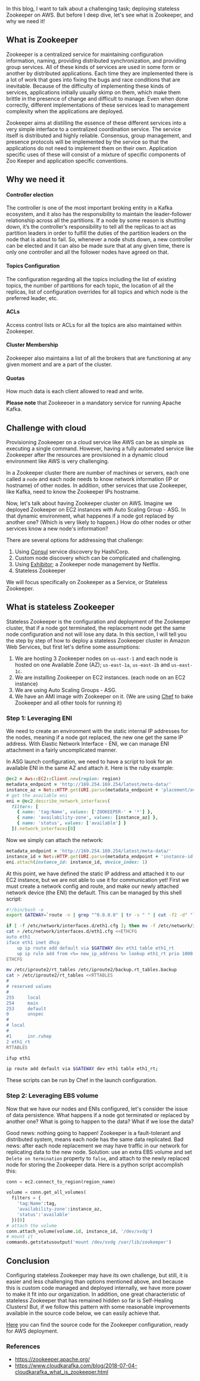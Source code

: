 In this blog, I want to talk about a challenging task; deploying stateless Zookeeper on AWS. But before I deep dive, let's see what is Zookeeper, and why we need it!

## What is Zookeeper
Zookeeper is a centralized service for maintaining configuration information, naming, providing distributed synchronization, and providing group services. All of these kinds of services are used in some form or another by distributed applications. Each time they are implemented there is a lot of work that goes into fixing the bugs and race conditions that are inevitable. Because of the difficulty of implementing these kinds of services, applications initially usually skimp on them, which make them brittle in the presence of change and difficult to manage. Even when done correctly, different implementations of these services lead to management complexity when the applications are deployed.

Zookeeper aims at distilling the essence of these different services into a very simple interface to a centralized coordination service. The service itself is distributed and highly reliable. Consensus, group management, and presence protocols will be implemented by the service so that the applications do not need to implement them on their own. Application specific uses of these will consist of a mixture of specific components of Zoo Keeper and application specific conventions.

## Why we need it
#### Controller election
The controller is one of the most important broking entity in a Kafka ecosystem, and it also has the responsibility to maintain the leader-follower relationship across all the partitions. If a node by some reason is shutting down, it’s the controller’s responsibility to tell all the replicas to act as partition leaders in order to fulfill the duties of the partition leaders on the node that is about to fail. So, whenever a node shuts down, a new controller can be elected and it can also be made sure that at any given time, there is only one controller and all the follower nodes have agreed on that.
#### Topics Configuration
The configuration regarding all the topics including the list of existing topics, the number of partitions for each topic, the location of all the replicas, list of configuration overrides for all topics and which node is the preferred leader, etc.
#### ACLs
Access control lists or ACLs for all the topics are also maintained within Zookeeper.
#### Cluster Membership
Zookeeper also maintains a list of all the brokers that are functioning at any given moment and are a part of the cluster.
#### Quotas
How much data is each client allowed to read and write.

**Please note** that Zookeeoer in a mandatory service for running Apache Kafka.

## Challenge with cloud
Provisioning Zookeeper on a cloud service like AWS can be as simple as executing a single command. However, having a fully automated service like Zookeeper after the resources are provisioned in a dynamic cloud environment like AWS is very challenging. 

In a Zookeeper cluster there are number of machines or servers, each one called a `node` and each node needs to know network information (IP or hostname) of other nodes. In addition, other services that use Zookeeper, like Kafka, need to know the Zookeeper IPs hostname. 

Now, let's talk about having Zookeeper cluster on AWS. Imagine we deployed Zookeeper on EC2 instances with Auto Scaling Group - ASG. In that dynamic environment, what happenes if a node got replaced by another one? (Which is very likely to happen.) How do other nodes or other services know a new node's information?

There are several options for addressing that challenge:
1. Using [Consul](https://www.consul.io/discovery.html) service discovery by HashiCorp.
2. Custom node discovery which can be complicated and challenging.
3. Using [Exhibitor](https://github.com/soabase/exhibitor); a Zookeeper node management by Netflix.
4. Stateless Zookeeper

We will focus specifically on Zookeeper as a Service, or Stateless Zookeeper.

## What is stateless Zookeeper
Stateless Zookeeper is the configuration and deployment of the Zookeeper cluster, that if a node got terminated, the replacement node get the same node configuration and not will lose any data.
In this section, I will tell you the step by step of how to deploy a stateless Zookeeper cluster in Amazon Web Services, but first let's define some assumptions:
1. We are hosting 3 Zookeeper nodes on `us-east-1` and each node is hosted on one Available Zone (AZ); `us-east-1a`, `us-east-1b` and `us-east-1c`.
2. We are installing Zookeeper on EC2 instances. (each node on an EC2 instance)
3. We are using Auto Scaling Groups - ASG.
4. We have an AMI image with Zookeeper on it. (We are using [Chef](https://www.chef.io/) to bake Zookeeper and all other tools for running it)

### Step 1: Leveraging ENI
We need to create an environment with the static internal IP addresses for the nodes, meaning if a node got replaced, the new one get the same IP address. With Elastic Network Interface - ENI, we can manage ENI attachment in a fairly uncomplicated manner.

In ASG launch configuration, we need to have a script to look for an available ENI in the same AZ and attach it. Here is the ruby example:
```ruby
@ec2 = Aws::EC2::Client.new(region: region)
metadata_endpoint = 'http://169.254.169.254/latest/meta-data/'
instance_az = Net::HTTP.get(URI.parse(metadata_endpoint + 'placement/availability-zone'))
# get the available eni
eni = @ec2.describe_network_interfaces(
  filters: [
    { name: 'tag:Name', values: ['ZOOKEEPER-' + '*'] },
    { name: 'availability-zone', values: [instance_az] },
    { name: 'status', values: ['available'] }
  ]).network_interfaces[0]
```
Now we simply can attach the network:
```ruby
metadata_endpoint = 'http://169.254.169.254/latest/meta-data/'
instance_id = Net::HTTP.get(URI.parse(metadata_endpoint + 'instance-id'))
eni.attach(instance_id: instance_id, device_index: 1)
```
At this point, we have defined the static IP address and attached it to our EC2 instance, but we are not able to use it for communication yet! First we must create a network config and route, and make our newly attached network device (the ENI) the default. This can be managed by this shell script:
```sh
#!/bin/bash -e
export GATEWAY=`route -n | grep "^0.0.0.0" | tr -s " " | cut -f2 -d" "`

if [ -f /etc/network/interfaces.d/eth1.cfg ]; then mv -f /etc/network/interfaces.d/eth1.cfg /etc/network/interfaces.d/backup.eth1.cfg.backup; fi
cat > /etc/network/interfaces.d/eth1.cfg <<ETHCFG
auto eth1
iface eth1 inet dhcp
    up ip route add default via $GATEWAY dev eth1 table eth1_rt
    up ip rule add from <%= new_ip_address %> lookup eth1_rt prio 1000
ETHCFG

mv /etc/iproute2/rt_tables /etc/iproute2/backup.rt_tables.backup
cat > /etc/iproute2/rt_tables <<RTTABLES
#
# reserved values
#
255     local
254     main
253     default
0       unspec
#
# local
#
#1      inr.ruhep
2 eth1_rt
RTTABLES

ifup eth1

ip route add default via $GATEWAY dev eth1 table eth1_rt;
```

These scripts can be run by Chef in the launch configuration.

### Step 2: Leveraging EBS volume
Now that we have our nodes and ENIs configured, let's consider the issue of data persistence. What happens if a node got terminated or replaced by another one? What is going to happen to the data? What if we lose the data?

Good news: nothing going to happen! Zookeeper is a fault-tolerant and distributed system, means each node has the same data replicated.
Bad news: after each node replacement we may have traffic in our network for replicating data to the new node.
Solution: use an extra EBS volume and set `Delete on termination` property to `false`, and attach to the newly replaced node for storing the Zookeeper data. Here is a python script accomplish this:
```python
conn = ec2.connect_to_region(region_name)

volume = conn.get_all_volumes(
  filters = {
    'tag:Name':tag,
    'availability-zone':instance_az,
    'status':'available'
  })[0]
# attach the volume
conn.attach_volume(volume.id, instance_id, '/dev/xvdg')
# mount it
commands.getstatusoutput('mount /dev/xvdg /var/lib/zookeeper')
```
<!-- ## How to make it Self-Healing -->
## Conclusion
Configuring stateless Zookeeper may have its own challenge, but still, it is easier and less challenging than options mentioned above, and because this is custom code managed and deployed internally, we have more power to make it fit into our organization. In addition, one great characteristic of stateless Zookeeper that has remained hidden so far is Self-Healing Clusters! But, if we follow this pattern with some reasonable improvements available in the source code below, we can easily achieve that. 

[Here](git@github.com:ali1dc/xd-zookeeper.git) you can find the source code for the Zookeeper configuration, ready for AWS deployment.

### References
- https://zookeeper.apache.org/
- https://www.cloudkarafka.com/blog/2018-07-04-cloudkarafka_what_is_zookeeper.html

